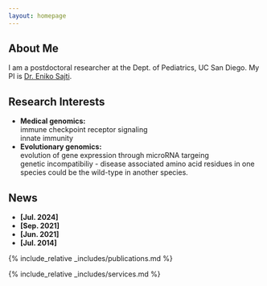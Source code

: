 ```yaml
---
layout: homepage
---
```


## About Me

I am a postdoctoral researcher at the Dept. of Pediatrics, UC San Diego. My PI is [Dr. Eniko Sajti](https://pediatrics.ucsd.edu/research/faculty-labs/sajti-lab/index.html).

## Research Interests

- **Medical genomics:**  
  immune checkpoint receptor signaling  
  innate immunity  
- **Evolutionary genomics:**    
  evolution of gene expression through microRNA targeing  
  genetic incompatibiliy - disease associated amino acid residues in one species could be the wild-type in another species.  

## News

- **[Jul. 2024]**
- **[Sep. 2021]**
- **[Jun. 2021]**
- **[Jul. 2014]**


{% include_relative _includes/publications.md %}

{% include_relative _includes/services.md %}
